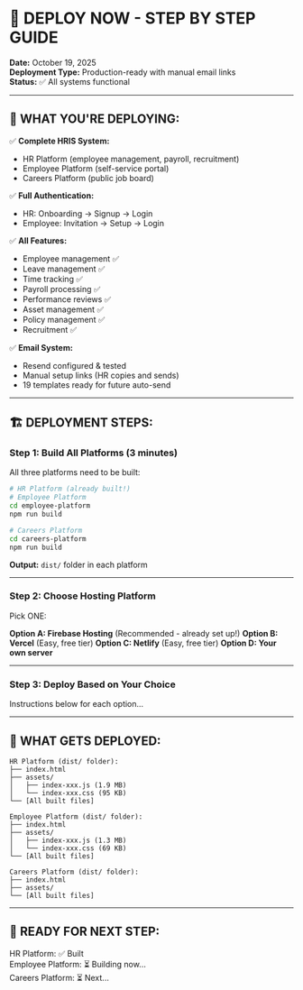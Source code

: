 # 🚀 DEPLOY NOW - STEP BY STEP GUIDE

**Date:** October 19, 2025  
**Deployment Type:** Production-ready with manual email links  
**Status:** ✅ All systems functional

---

## 🎯 **WHAT YOU'RE DEPLOYING:**

✅ **Complete HRIS System:**
- HR Platform (employee management, payroll, recruitment)
- Employee Platform (self-service portal)
- Careers Platform (public job board)

✅ **Full Authentication:**
- HR: Onboarding → Signup → Login
- Employee: Invitation → Setup → Login

✅ **All Features:**
- Employee management ✅
- Leave management ✅
- Time tracking ✅
- Payroll processing ✅
- Performance reviews ✅
- Asset management ✅
- Policy management ✅
- Recruitment ✅

✅ **Email System:**
- Resend configured & tested
- Manual setup links (HR copies and sends)
- 19 templates ready for future auto-send

---

## 🏗️ **DEPLOYMENT STEPS:**

### **Step 1: Build All Platforms** (3 minutes)

All three platforms need to be built:

```bash
# HR Platform (already built!)
# Employee Platform
cd employee-platform
npm run build

# Careers Platform
cd careers-platform
npm run build
```

**Output:** `dist/` folder in each platform

---

### **Step 2: Choose Hosting Platform**

Pick ONE:

**Option A: Firebase Hosting** (Recommended - already set up!)
**Option B: Vercel** (Easy, free tier)
**Option C: Netlify** (Easy, free tier)
**Option D: Your own server**

---

### **Step 3: Deploy Based on Your Choice**

Instructions below for each option...

---

## 📁 **WHAT GETS DEPLOYED:**

```
HR Platform (dist/ folder):
├── index.html
├── assets/
│   ├── index-xxx.js (1.9 MB)
│   └── index-xxx.css (95 KB)
└── [All built files]

Employee Platform (dist/ folder):
├── index.html
├── assets/
│   ├── index-xxx.js (1.3 MB)
│   └── index-xxx.css (69 KB)
└── [All built files]

Careers Platform (dist/ folder):
├── index.html
├── assets/
└── [All built files]
```

---

## 🎯 **READY FOR NEXT STEP:**

HR Platform: ✅ Built  
Employee Platform: ⏳ Building now...  
Careers Platform: ⏳ Next...  






